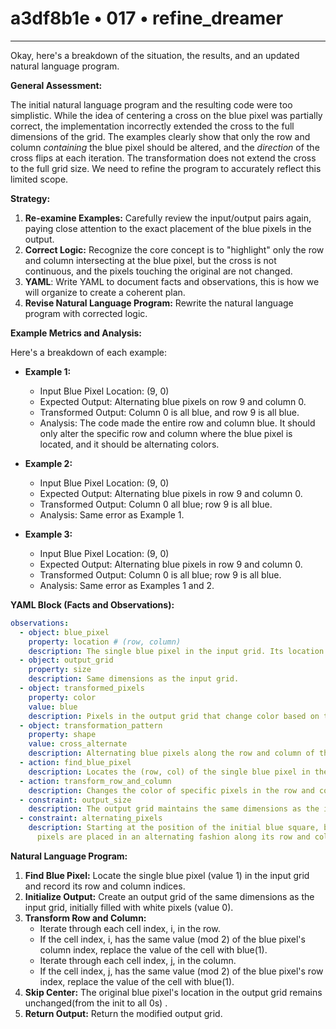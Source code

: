 # a3df8b1e • 017 • refine_dreamer

---
Okay, here's a breakdown of the situation, the results, and an updated natural language program.

**General Assessment:**

The initial natural language program and the resulting code were too simplistic. While the idea of centering a cross on the blue pixel was partially correct, the implementation incorrectly extended the cross to the full dimensions of the grid. The examples clearly show that only the row and column *containing* the blue pixel should be altered, and the *direction* of the cross flips at each iteration. The transformation does not extend the cross to the full grid size. We need to refine the program to accurately reflect this limited scope.

**Strategy:**

1.  **Re-examine Examples:** Carefully review the input/output pairs again, paying close attention to the exact placement of the blue pixels in the output.
2.  **Correct Logic:** Recognize the core concept is to "highlight" only the row and column intersecting at the blue pixel, but the cross is not continuous, and the pixels touching the original are not changed.
3. **YAML**: Write YAML to document facts and observations, this is how we will organize to create a coherent plan.
4. **Revise Natural Language Program:** Rewrite the natural language program with corrected logic.

**Example Metrics and Analysis:**

Here's a breakdown of each example:

*   **Example 1:**
    *   Input Blue Pixel Location: (9, 0)
    *   Expected Output: Alternating blue pixels on row 9 and column 0.
    *   Transformed Output: Column 0 is all blue, and row 9 is all blue.
    *   Analysis: The code made the entire row and column blue. It should only alter the specific row and column where the blue pixel is located, and it should be alternating colors.

*   **Example 2:**
    *   Input Blue Pixel Location: (9, 0)
    *   Expected Output: Alternating blue pixels in row 9 and column 0.
    *   Transformed Output: Column 0 all blue; row 9 is all blue.
    *   Analysis: Same error as Example 1.

*   **Example 3:**
    *   Input Blue Pixel Location: (9, 0)
    *   Expected Output: Alternating blue pixels in row 9 and column 0.
    *   Transformed Output: Column 0 is all blue; row 9 is all blue.
    *   Analysis: Same error as Examples 1 and 2.

**YAML Block (Facts and Observations):**

```yaml
observations:
  - object: blue_pixel
    property: location # (row, column)
    description: The single blue pixel in the input grid. Its location determines the center of the transformation.
  - object: output_grid
    property: size
    description: Same dimensions as the input grid.
  - object: transformed_pixels
    property: color
    value: blue
    description: Pixels in the output grid that change color based on the blue_pixel location.
  - object: transformation_pattern
    property: shape
    value: cross_alternate
    description: Alternating blue pixels along the row and column of the input blue pixel.
  - action: find_blue_pixel
    description: Locates the (row, col) of the single blue pixel in the input.
  - action: transform_row_and_column
    description: Changes the color of specific pixels in the row and column intersecting at the blue pixel location to blue, skipping the center.
  - constraint: output_size
    description: The output grid maintains the same dimensions as the input grid.
  - constraint: alternating_pixels
    description: Starting at the position of the initial blue square, blue
      pixels are placed in an alternating fashion along its row and column.
```

**Natural Language Program:**

1.  **Find Blue Pixel:** Locate the single blue pixel (value 1) in the input grid and record its row and column indices.
2.  **Initialize Output:** Create an output grid of the same dimensions as the input grid, initially filled with white pixels (value 0).
3.  **Transform Row and Column:**
    *   Iterate through each cell index, i, in the row.
    *   If the cell index, i, has the same value (mod 2) of the blue pixel's column index, replace the value of the cell with blue(1).
    *    Iterate through each cell index, j, in the column.
    *   If the cell index, j, has the same value (mod 2) of the blue pixel's row index, replace the value of the cell with blue(1).
4.  **Skip Center:** The original blue pixel's location in the output grid remains unchanged(from the init to all 0s) .
5. **Return Output:** Return the modified output grid.

